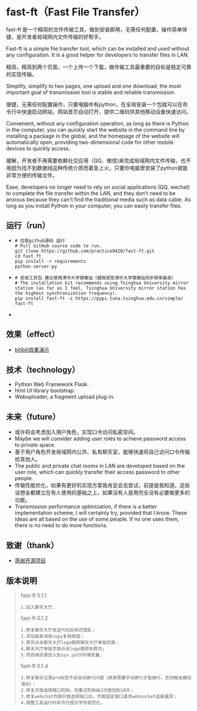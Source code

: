 # fast-ft（Fast File Transfer）

fast-ft 是一个精简的文件传输工具，做到安装即用，无需任何配置，操作简单快捷，是开发者局域网内文件传输的好帮手。

Fast-ft is a simple file transfer tool, which can be installed and used without any configuration. It is a good helper for developers to transfer files in LAN.

精简，精简到两个页面，一个上传一个下载，做传输工具最重要的目标是稳定可靠的实现传输。

Simplify, simplify to two pages, one upload and one download, the most important goal of transmission tool is stable and reliable transmission.

便捷，无需任何配置操作，只要电脑中有python，在全局安装一个包就可以在命令行中快速启动网站，网站首页自动打开，提供二维码供其他移动设备快速访问。

Convenient, without any configuration operation, as long as there is Python in the computer, you can quickly start the website in the command line by installing a package in the global, and the homepage of the website will automatically open, providing two-dimensional code for other mobile devices to quickly access.

缓解，开发者不再需要依赖社交应用（QQ、微信)来完成局域网内文件传输，也不用因为找不到数据线这种传统介质而着急上火，只要你电脑里安装了python就能非常方便的传输文件。

Ease, developers no longer need to rely on social applications (QQ, wechat) to complete the file transfer within the LAN, and they don't need to be anxious because they can't find the traditional media such as data cable. As long as you install Python in your computer, you can easily transfer files.




## 运行（run）

* ```shell
  # 拉取github源码 运行
  # Pull GitHub source code to run.
  git clone https://github.com/practice9420/fast-ft.git
  cd fast_ft
  pip install -r requirements
  python server.py
  ```

* ```shell
  # 安装工具包 建议使用清华大学镜像站（据我感受清华大学镜像站同步频率最高）
  # The installation kit recommends using Tsinghua University mirror station (as far as I feel, Tsinghua University mirror station has the highest synchronization frequency).
  pip install fast-ft -i https://pypi.tuna.tsinghua.edu.cn/simple/
  fast-ft
  ```

* 



## 效果（effect）

* [bilibili效果演示](https://www.bilibili.com/video/BV1SK4y1D7Zt)



## 技术（technology）

* Python Web Framework Flask.
* html UI library bootstrap.
* Webuploader, a fragment upload plug-in.



## 未来（future）

* 或许将会考虑加入用户角色，实现口令访问私密空间。
* Maybe we will consider adding user roles to achieve password access to private space.
* 基于用户角色开发局域网内公共、私有聊天室，能够快速将自己访问口令传输给其他人。
* The public and private chat rooms in LAN are developed based on the user role, which can quickly transfer their access password to other people.
* 传输性能优化，如果有更好的实现方案我肯定会去尝试，前提是我知道。这些设想全都建立在有人使用的基础之上，如果没有人是用完全没有必要做更多的功能。
* Transmission performance optimization, if there is a better implementation scheme, I will certainly try, provided that I know. These ideas are all based on the use of some people. If no one uses them, there is no need to do more functions.

## 致谢（thank）

* [感谢开源项目](https://github.com/lsm1103/pyupload)

## 版本说明

> fast-ft 0.1.1
>
> ```
> 1.加入聊天大厅。
> ```
>
> fast-ft 0.1.2
>
> ```
> 1.修复聊天大厅发送代码后样式错乱；
> 2.添加每条消息copy复制按钮；
> 3.首页点击聊天大厅logo跳转聊天大厅单独页面；
> 4.聊天大厅单独页面点击logo跳转到首页;
> 5.项目根目录加入到sys.path环境变量。
> ```
>
>fast-ft 0.1.4
> ```
> 1.修复聊天记录pre标签不会自动换行问题（原来需要手动换行才能换行，否则触发横向滑动）；
> 2.修复开放选择端口机制，将重试机制由3次增加到10次；
> 3.修复webchat页面开放选择端口后，页面固定端口请求websocket连接漏洞；
> 4.调整工具运行时命令行提示字符规范化。
> ```
> 

